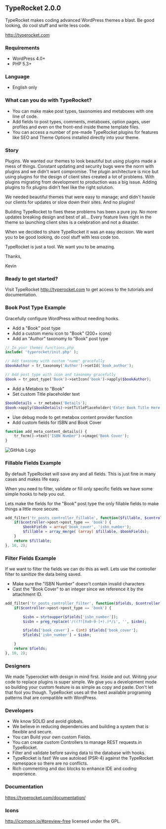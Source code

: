 ## TypeRocket 2.0.0
TypeRocket makes coding advanced WordPress themes a blast. Be good looking, do cool stuff and write less code.

http://typerocket.com

### Requirements

- WordPress 4.0+
- PHP 5.3+

### Language

- English only

### What can you do with TypeRocket?

- You can make make post types, taxonomies and metaboxes with one line of code.
- Add fields to post types, comments, metaboxes, option pages, user profiles and even on the front-end inside theme template files.
- You can access a number of pre-made TypeRocket plugins for features like SEO and Theme Options installed directly into your theme.

### Story

Plugins. We wanted our themes to look beautiful but using plugins made a mess of things. Constant updating and security bugs were the norm with plugins and we didn't want compromise. The plugin architecture is nice but using plugins for the design of client sites created a lot of problems. With plugins migrating from development to production was a big issue. Adding plugins to fix plugins didn't feel like the right solution.

We needed beautiful themes that were easy to manage; and didn't hassle our clients for updates or slow down their sites. And no plugins!

Building TypeRocket to fixes these problems has been a pure joy. No more updates breaking design and best of all... Every feature lives right in the theme so launching client sites is a celebration and not a disaster.

When we decided to share TypeRocket it was an easy decision. We want you to be good looking, do cool stuff with less code too.

TypeRocket is just a tool. We want you to be amazing.

Thanks,

Kevin

### Ready to get started?

Visit TypeRocket http://typerocket.com to get access to the tutorials and documentation.

### Book Post Type Example

Gracefully configure WordPress without needing hooks.

- Add a "Book" post type
- Add a custom menu icon to "Book" (200+ icons)
- Add an "Author" taxonomy to "Book" post type

```php
// In your themes functions.php
include( 'typerocket/init.php' );

// Add taxonomy with custom "name" gracefully
$bookAuthor = tr_taxonomy('Author')->setId('book_author');

// Add post type with icon and taxonomy gracefully
$book = tr_post_type('Book')->setIcon('book')->apply($bookAuthor);
```

- Add a Metabox to "Book"
- Set custom Title placeholder text

```php
$bookDetails = tr_metabox('Details');
$book->apply($bookDetails)->setTitlePlaceholder('Enter Book Title Here');
```

- Use debug mode to get metabox content provider function
- Add custom fields for ISBN and Book Cover

```php
function add_meta_content_details() {
    tr_form()->text('ISBN Number')->image('Book Cover');
}
```

![GitHub Logo](http://typerocket.com/github/typerocket-book-example.png)

### Fillable Fields Example

By default TypeRocket will save any and all fields. This is just fine in many cases and makes life easy.

When you need to filter, validate or fill only specific fields we have some simple hooks to help you out.

Lets make the fields for the "Book" post type the only fillable fields to make things a little more secure.

```php
add_filter('tr_posts_controller_fillable', function($fillable, $controller) {
    if($controller->post->post_type == 'book') {
        $bookFields = array('book_cover', 'isbn_number');
        $fillable = array_merge( (array) $fillable, $bookFields);
    }
    return $fillable;
}, 10, 2);
```

### Filter Fields Example

If we want to filter the fields we can do this as well. Lets use the controller filter to sanitize the data being saved.

- Make sure the "ISBN Number" doesn't contain invalid characters
- Cast the "Book Cover" to an integer since we reference it by the attachment ID.

```php
add_filter('tr_posts_controller_filter', function($fields, $controller) {
    if($controller->post->post_type == 'book') {

        $isbn = strtoupper($fields['isbn_number']);
        $isbn = preg_replace('/((?![Xx0-9-]+).)*/i', '', $isbn);

        $fields['book_cover'] = (int) $fields['book_cover'];
        $fields['isbn_number'] = $isbn;

    }
    return $fields;
}, 10, 2);
```

### Designers

We made Typerocket with design in mind first. Inside and out. Writing your code to replace plugins is super simple. We give you a development mode so building your custom feature is as simple as copy and paste. Don't let that fool you though. TypeRocket uses all the best available programing patterns that are compatible with WordPress.

### Developers

- We know SOLID and avoid globals.
- We believe in reducing dependencies and building a system that is flexible and secure.
- You can Build your own custom Fields.
- You can create custom Controllers to manage REST requests in TypeRocket.
- Filter and validate before saving data to the database with hooks.
- TypeRocket is fast! We use autoload (PSR-4) against the TypeRocket namespace so there are no conflicts.
- Rich commenting and doc blocks to enhance IDE and coding experience.

### Documentation

https://typerocket.com/documentation/

### Icons

http://icomoon.io/#preview-free licensed under the GPL.
